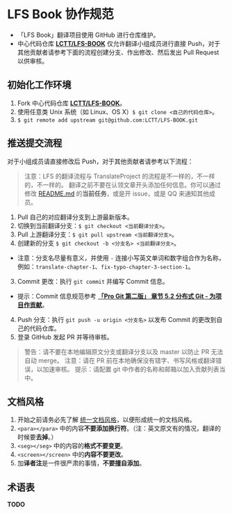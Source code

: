 # LFS Book 协作规范
 * 「LFS Book」翻译项目使用 GitHub 进行仓库维护。
* 中心代码仓库 **[LCTT/LFS-BOOK](https://github.com/LCTT/LFS-BOOK)** 仅允许翻译小组成员进行直接 Push，对于其他贡献者请参考下面的流程创建分支、作出修改、然后发出 Pull Request 以供审核。
 ## 初始化工作环境
 1. Fork 中心代码仓库 **[LCTT/LFS-BOOK](https://github.com/LCTT/LFS-BOOK)**。
2. 使用任意类 Unix 系统（如 Linux、OS X）`$ git clone <自己的代码仓库>`。
3. `$ git remote add upstream git@github.com:LCTT/LFS-BOOK.git`
 ## 推送提交流程
 对于小组成员请直接修改后 Push，对于其他贡献者请参考以下流程：
 > 注意：LFS 的翻译流程与 TranslateProject 的流程是不一样的，不一样的，不一样的。
翻译之前不要在认领文章开头添加任何信息。你可以通过修改 [README.md](README.md) 的**当前任务**，或是开 issue，或是 QQ 来通知其他成员。
 1. Pull 自己的对应翻译分支到上游最新版本。
  1. 切换到当前翻译分支：`$ git checkout <当前翻译分支>`。
  2. Pull 上游翻译分支：`$ git pull upstream <当前翻译分支>`。
2. 创建新的分支 `$ git checkout -b <分支名> <当前翻译分支>`。
  - 注意：分支名尽量有意义，并使用 `-` 连接小写英文单词和数字组合作为名称，例如：`translate-chapter-1`、`fix-typo-chapter-3-section-1`。
3. Commit 更改：执行 `git commit` 并编写 Commit 信息。
  - 提示：Commit 信息规范参考 **[「Pro Git 第二版」 章节 5.2 分布式 Git - 为项目作贡献](http://git-scm.com/book/zh/v1/%E5%88%86%E5%B8%83%E5%BC%8F-Git-%E4%B8%BA%E9%A1%B9%E7%9B%AE%E4%BD%9C%E8%B4%A1%E7%8C%AE)**。
4. Push 分支：执行 `git push -u origin <分支名>` 以发布 Commit 的更改到自己的代码仓库。
5. 登录 GitHub 发起 PR 并等待审核。
 > 警告：请不要在本地编辑原文分支或翻译分支以及 master 以防止 PR 无法自动 merge。
 > 注意：请在 PR 前在本地确保没有错字、书写风格或翻译错误，以加速审核。
 > 提示：请配置 git 中作者的名称和邮箱以加入贡献列表当中。
 ## 文档风格
 1. 开始之前请务必先了解 [统一文档风格](https://github.com/LCTT/LFS-BOOK/issues/1)，以便形成统一的文档风格。
2. ```<para></para>``` 中的内容**不要添加换行符**。（注：英文原文有的情况，翻译的时候要**去掉**。）
3. ```<seg></seg>``` 中的内容的**格式不要变更**。
4. ```<screen></screen>``` 中的**内容不要更改**。
5. 加**译者注**是一件很严肃的事情，**不要擅自添加**。
 ## 术语表
 **TODO**